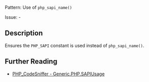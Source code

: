 Pattern: Use of `php_sapi_name()`

Issue: -

## Description

Ensures the `PHP_SAPI` constant is used instead of `php_sapi_name()`.

## Further Reading

* [PHP_CodeSniffer - Generic.PHP.SAPIUsage](https://github.com/squizlabs/PHP_CodeSniffer/blob/master/src/Standards/Generic/Sniffs/PHP/SAPIUsageSniff.php)